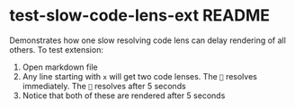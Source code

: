 # test-slow-code-lens-ext README

Demonstrates how one slow resolving code lens can delay rendering of all others. To test extension:
 
1. Open markdown file
2. Any line starting with `x` will get two code lenses. The `🐰` resolves immediately. The `🐢` resolves after 5 seconds
3. Notice that both of these are rendered after 5 seconds